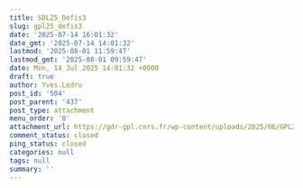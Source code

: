 ```yaml
---
title: SDL25_Defis3
slug: gpl25_defis3
date: '2025-07-14 16:01:32'
date_gmt: '2025-07-14 14:01:32'
lastmod: '2025-08-01 11:59:47'
lastmod_gmt: '2025-08-01 09:59:47'
date: Mon, 14 Jul 2025 14:01:32 +0000
draft: true
author: Yves.Ledru
post_id: '504'
post_parent: '437'
post_type: attachment
menu_order: '0'
attachment_url: https://gdr-gpl.cnrs.fr/wp-content/uploads/2025/06/GPL25_Defis3.jpg
comment_status: closed
ping_status: closed
categories: null
tags: null
summary: ''
---
```



